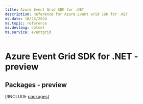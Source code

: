 ```yaml
---
title: Azure Event Grid SDK for .NET
description: Reference for Azure Event Grid SDK for .NET
ms.date: 10/23/2024
ms.topic: reference
ms.devlang: dotnet
ms.service: eventgrid
---
```

# Azure Event Grid SDK for .NET - preview
## Packages - preview
[!INCLUDE [packages](event-grid-index.md)]